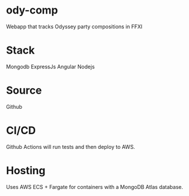 # ody-comp
Webapp that tracks Odyssey party compositions in FFXI

# Stack
Mongodb ExpressJs Angular Nodejs

# Source
Github

# CI/CD
Github Actions will run tests and then deploy to AWS.

# Hosting
Uses AWS ECS + Fargate for containers with a MongoDB Atlas database.
